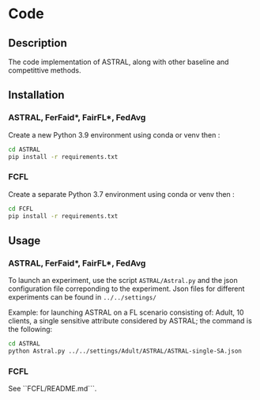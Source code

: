 # Code

## Description

The code implementation of ASTRAL, along with other baseline and competittive methods.

## Installation

### ASTRAL, FerFaid*, FairFL*, FedAvg
Create a new Python 3.9 environment using conda or venv then :

```bash
cd ASTRAL
pip install -r requirements.txt
```

### FCFL
Create a separate Python 3.7 environment using conda or venv then :

```bash
cd FCFL
pip install -r requirements.txt
```

## Usage
### ASTRAL, FerFaid*, FairFL*, FedAvg
To launch an experiment, use the script ```ASTRAL/Astral.py``` and the json configuration file correponding to the experiment. Json files for different experiments can be found in ```../../settings/```

Example: for launching ASTRAL on a FL scenario consisting of: Adult, 10 clients, a single sensitive attribute considered by ASTRAL; the command is the following:

```bash
cd ASTRAL
python Astral.py ../../settings/Adult/ASTRAL/ASTRAL-single-SA.json
```
### FCFL
See ``FCFL/README.md```.
